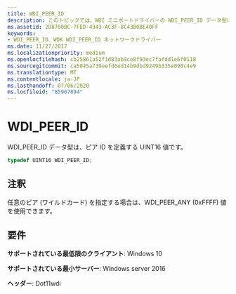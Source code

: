 ```yaml
---
title: WDI_PEER_ID
description: このトピックでは、WDI ミニポートドライバーの WDI_PEER_ID データ型について説明します。
ms.assetid: 2D8700BC-7FED-4343-AC3F-8C43B0BE40FF
keywords:
- WDI_PEER_ID、WDK WDI_PEER_ID ネットワークドライバー
ms.date: 11/27/2017
ms.localizationpriority: medium
ms.openlocfilehash: cb25861a52f1d83ab9ce8f93ec7fafdd1e6f0118
ms.sourcegitcommit: ca5045a739eefd6ed14b9dbd9249b335e090c4e9
ms.translationtype: MT
ms.contentlocale: ja-JP
ms.lasthandoff: 07/06/2020
ms.locfileid: "85967894"
---
```

# <a name="wdi_peer_id"></a>WDI_PEER_ID

WDI_PEER_ID データ型は、ピア ID を定義する UINT16 値です。

```c++
typedef UINT16 WDI_PEER_ID;
```

## <a name="remarks"></a>注釈

任意のピア (ワイルドカード) を指定する場合は、WDI_PEER_ANY (0xFFFF) 値を使用できます。

## <a name="requirements"></a>要件

**サポートされている最低限のクライアント**: Windows 10

**サポートされている最小サーバー**: Windows server 2016

**ヘッダー**: Dot11wdi


